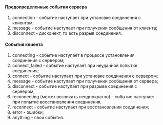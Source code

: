 #### Предопределенные события сервера
1. connection - событие наступает при установке соединения с клиентом;
2. message - событие наступает при получении сообщения от клиента;
3. disconnect - дисконект, то есть разрыв соединения.

#### События клиента
1. connecting - событие наступает в процессе установления соединения с сервером;
2. connect_failed - событие наступает при неудачной попытке соединения;
3. connect - событие наступает при установке соединения с сервером;
4. message - событие наступает при получении сообщения от сервера;
5. disconnect - событие наступает при разрыве соединения с сервером;
6. reconnecting (может возникать неоднократно) - событие наступает при попытке восстановления соединения;
7. reconnect - событие наступает при восстановлении соединения;
8. error - ошибки;
9. anything - свои события.